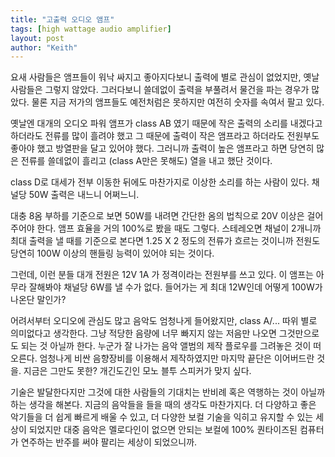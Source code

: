 ```yaml
---
title: "고출력 오디오 앰프"
tags: [high wattage audio amplifier]
layout: post
author: "Keith"
---
```


요새 사람들은 앰프들이 워낙 싸지고 좋아지다보니 출력에 별로 관심이 없었지만, 옛날 사람들은 그렇지 않았다. 그러다보니 쓸데없이 출력을 부풀려서 물건을 파는 경우가 많았다. 물론 지금 저가의 앰프들도 예전처럼은 못하지만 여전히 숫자를 속여서 팔고 있다. 

옛날엔 대개의 오디오 파워 앰프가 class AB 였기 때문에 작은 출력의 소리를 내겠다고 하더라도 전류를 많이 흘려야 했고 그 때문에 출력이 작은 앰프라고 하더라도 전원부도 좋아야 했고 방열판을 달고 있어야 했다. 그러니까 출력이 높은 앰프라고 하면 당연히 많은 전류를 쓸데없이 흘리고 (class A만은 못해도) 열을 내고 했단 것이다. 

class D로 대세가 전부 이동한 뒤에도 마찬가지로 이상한 소리를 하는 사람이 있다. 채널당 50W 출력은 내느니 어쩌느니.

대충 8옴 부하를 기준으로 보면 50W를 내려면 간단한 옴의 법칙으로 20V 이상은 걸어주어야 한다. 앰프 효율을 거의 100%로 봤을 때도 그렇다. 스테레오면 채널이 2개니까 최대 출력을 낼 때를 기준으로 본다면 1.25 X 2 정도의 전류가 흐르는 것이니까 전원도 당연히 100W 이상의 핸들링 능력이 있어야 되는 것이다.

그런데, 이런 분들 대개 전원은 12V 1A 가 정격이라는 전원부를 쓰고 있다. 이 앰프는 아무라 잘해봐야 채널당 6W를 낼 수가 없다. 들어가는 게 최대 12W인데 어떻게 100W가 나온단 말인가?

어려서부터 오디오에 관심도 많고 음악도 엄청나게 들어왔지만, class A/... 따위 별로 의미없다고 생각한다. 그냥 적당한 음량에 너무 빠지지 않는 저음만 나오면 그것만으로도 되는 것 아닐까 한다. 누군가 잘 나가는 음악 앨범의 제작 플로우를 그려놓은 것이 떠오른다. 엄청나게 비싼 음향장비를 이용해서 제작하였지만 마지막 끝단은 이어버드란 것을. 지금은 그만도 못한? 개긴도긴인 모노 블투 스피커가 맞지 싶다. 

기술은 발달한다지만 그것에 대한 사람들의 기대치는 반비례 혹은 역행하는 것이 아닐까 하는 생각을 해본다. 지금의 음악들을 들을 때의 생각도 마찬가지다. 더 다양하고 좋은 악기들을 더 쉽게 빠르게 배울 수 있고, 더 다양한 보컬 기술을 익히고 유지할 수 있는 세상이 되었지만 대중 음악은 멜로다인이 없으면 안되는 보컬에 100% 퀀타이즈된 컴퓨터가 연주하는 반주를 써야 팔리는 세상이 되었으니까.